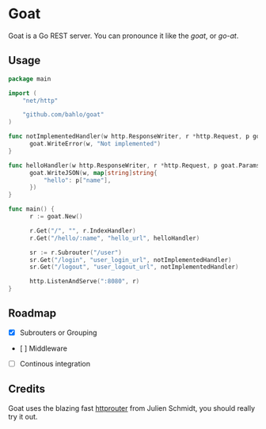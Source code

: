 # Goat

Goat is a Go REST server. You can pronounce it like the _goat_, or
_go-at_.

## Usage
```go
package main

import (
    "net/http"

    "github.com/bahlo/goat"
)

func notImplementedHandler(w http.ResponseWriter, r *http.Request, p goat.Params) {
      goat.WriteError(w, "Not implemented")
}

func helloHandler(w http.ResponseWriter, r *http.Request, p goat.Params) {
      goat.WriteJSON(w, map[string]string{
          "hello": p["name"],
      })
}

func main() {
      r := goat.New()

      r.Get("/", "", r.IndexHandler)
      r.Get("/hello/:name", "hello_url", helloHandler)

      sr := r.Subrouter("/user")
      sr.Get("/login", "user_login_url", notImplementedHandler)
      sr.Get("/logout", "user_logout_url", notImplementedHandler)

      http.ListenAndServe(":8080", r)
}
```

## Roadmap
* [x] Subrouters or Grouping
* [ ] Middleware
* [ ] Continous integration

## Credits
Goat uses the blazing fast
[httprouter](https://github.com/julienschmidt/httprouter) from Julien Schmidt,
you should really try it out.


